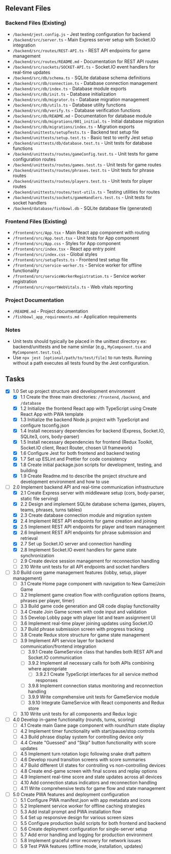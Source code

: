 ## Relevant Files

### Backend Files (Existing)
- `/backend/jest.config.js` - Jest testing configuration for backend
- `/backend/src/server.ts` - Main Express server setup with Socket.IO integration
- `/backend/src/routes/REST-API.ts` - REST API endpoints for game management
- `/backend/src/routes/README.md` - Documentation for REST API routes
- `/backend/src/sockets/SOCKET-API.ts` - Socket.IO event handlers for real-time updates
- `/backend/src/db/schema.ts` - SQLite database schema definitions
- `/backend/src/db/connection.ts` - Database connection management
- `/backend/src/db/index.ts` - Database module exports
- `/backend/src/db/init.ts` - Database initialization
- `/backend/src/db/migrator.ts` - Database migration management
- `/backend/src/db/utils.ts` - Database utility functions
- `/backend/src/db/verify.ts` - Database verification functions
- `/backend/src/db/README.md` - Documentation for database module
- `/backend/src/db/migrations/001_initial.ts` - Initial database migration
- `/backend/src/db/migrations/index.ts` - Migration exports
- `/backend/unittests/setupTests.ts` - Backend test setup file
- `/backend/unittests/setup.test.ts` - Basic test to verify Jest setup
- `/backend/unittests/db/database.test.ts` - Unit tests for database functions
- `/backend/unittests/routes/gameConfig.test.ts` - Unit tests for game configuration routes
- `/backend/unittests/routes/games.test.ts` - Unit tests for game routes
- `/backend/unittests/routes/phrases.test.ts` - Unit tests for phrase routes
- `/backend/unittests/routes/players.test.ts` - Unit tests for player routes
- `/backend/unittests/routes/test-utils.ts` - Testing utilities for routes
- `/backend/unittests/sockets/gameHandlers.test.ts` - Unit tests for socket handlers
- `/backend/database/fishbowl.db` - SQLite database file (generated)

### Frontend Files (Existing)
- `/frontend/src/App.tsx` - Main React app component with routing
- `/frontend/src/App.test.tsx` - Unit tests for App component
- `/frontend/src/App.css` - Styles for App component
- `/frontend/src/index.tsx` - React app entry point
- `/frontend/src/index.css` - Global styles
- `/frontend/src/setupTests.ts` - Frontend test setup file
- `/frontend/src/service-worker.ts` - Service worker for offline functionality
- `/frontend/src/serviceWorkerRegistration.ts` - Service worker registration
- `/frontend/src/reportWebVitals.ts` - Web vitals reporting

### Project Documentation
- `/README.md` - Project documentation
- `/fishbowl_app_requirements.md` - Application requirements

### Notes

- Unit tests should typically be placed in the unittest directory ex: backend/unittests and be name similar (e.g., `MyComponent.tsx` and `MyComponent.test.tsx`).
- Use `npx jest [optional/path/to/test/file]` to run tests. Running without a path executes all tests found by the Jest configuration.

## Tasks

- [x] 1.0 Set up project structure and development environment
  - [x] 1.1 Create the three main directories: `/frontend`, `/backend`, and `/database`
  - [x] 1.2 Initialize the frontend React app with TypeScript using Create React App with PWA template
  - [x] 1.3 Initialize the backend Node.js project with TypeScript and configure tsconfig.json
  - [x] 1.4 Install necessary dependencies for backend (Express, Socket.IO, SQLite3, cors, body-parser)
  - [x] 1.5 Install necessary dependencies for frontend (Redux Toolkit, Socket.IO client, React Router, chosen UI framework)
  - [x] 1.6 Configure Jest for both frontend and backend testing  
  - [x] 1.7 Set up ESLint and Prettier for code consistency
  - [x] 1.8 Create initial package.json scripts for development, testing, and building
  - [x] 1.9 Create Readme.md to describe the project structure and development environment and how to use

- [ ] 2.0 Implement backend API and real-time communication infrastructure
  - [x] 2.1 Create Express server with middleware setup (cors, body-parser, static file serving)
  - [x] 2.2 Design and implement SQLite database schema (games, players, teams, phrases, turns tables)
  - [x] 2.3 Create database connection module and migration system
  - [x] 2.4 Implement REST API endpoints for game creation and joining
  - [x] 2.5 Implement REST API endpoints for player and team management
  - [x] 2.6 Implement REST API endpoints for phrase submission and retrieval
  - [x] 2.7 Set up Socket.IO server and connection handling
  - [x] 2.8 Implement Socket.IO event handlers for game state synchronization
  - [ ] 2.9 Create device session management for reconnection handling
  - [ ] 2.10 Write unit tests for all API endpoints and socket handlers

- [ ] 3.0 Build core game management features (lobby, setup, player management)
  - [ ] 3.1 Create Home page component with navigation to New Game/Join Game
  - [ ] 3.2 Implement game creation flow with configuration options (teams, phrases per player, timer)
  - [ ] 3.3 Build game code generation and QR code display functionality
  - [ ] 3.4 Create Join Game screen with code input and validation
  - [ ] 3.5 Develop Lobby page with player list and team assignment UI
  - [ ] 3.6 Implement real-time player joining updates using Socket.IO
  - [ ] 3.7 Build phrase submission screen with progress tracking
  - [ ] 3.8 Create Redux store structure for game state management
  - [ ] 3.9 Implement API service layer for backend communication/frontend integration
    - [ ] 3.9.1 Create GameService class that handles both REST API and Socket.IO communication
    - [ ] 3.9.2 Implement all necessary calls for both APIs combining where appropriate
      - [ ] 3.9.2.1 Create TypeScript interfaces for all service method responses
    - [ ] 3.9.8 Implement connection status monitoring and reconnection handling
    - [ ] 3.9.9 Write comprehensive unit tests for GameService module
    - [ ] 3.9.10 Integrate GameService with React components and Redux store
  - [ ] 3.10 Write unit tests for all components and Redux logic

- [ ] 4.0 Develop in-game functionality (rounds, turns, scoring)
  - [ ] 4.1 Create main Game page component with round/turn state display
  - [ ] 4.2 Implement timer functionality with start/pause/stop controls
  - [ ] 4.3 Build phrase display system for controlling device only
  - [ ] 4.4 Create "Guessed" and "Skip" button functionality with score updates
  - [ ] 4.5 Implement turn rotation logic following snake draft pattern
  - [ ] 4.6 Develop round transition screens with score summaries
  - [ ] 4.7 Build different UI states for controlling vs non-controlling devices
  - [ ] 4.8 Create end-game screen with final scores and replay options
  - [ ] 4.9 Implement real-time score and state updates across all devices
  - [ ] 4.10 Add connection status indicators and reconnection handling
  - [ ] 4.11 Write comprehensive tests for game flow and state management

- [ ] 5.0 Create PWA features and deployment configuration
  - [ ] 5.1 Configure PWA manifest.json with app metadata and icons
  - [ ] 5.2 Implement service worker for offline caching strategies
  - [ ] 5.3 Add install prompt and PWA installation flow
  - [ ] 5.4 Set up responsive design for various screen sizes
  - [ ] 5.5 Configure production build scripts for both frontend and backend
  - [ ] 5.6 Create deployment configuration for single-server setup
  - [ ] 5.7 Add error handling and logging for production environment
  - [ ] 5.8 Implement graceful error recovery for network issues
  - [ ] 5.9 Test PWA features (offline mode, installation, updates)
